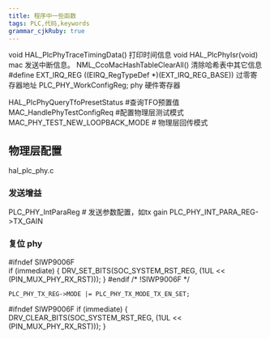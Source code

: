 ```yaml
---
title: 程序中一些函数 
tags: PLC,代码,keywords
grammar_cjkRuby: true
---
```

void HAL_PlcPhyTraceTimingData() 打印时间信息
void HAL_PlcPhyIsr(void) mac 发送中断信息。
NML_CcoMacHashTableClearAll() 清除哈希表中其它信息
#define EXT_IRQ_REG                       ((EIRQ_RegTypeDef \*)(EXT_IRQ_REG_BASE))  过零寄存器地址
 PLC_PHY_WorkConfigReg;   phy 硬件寄存器

HAL_PlcPhyQueryTfoPresetStatus #查询TFO预置值
MAC_HandlePhyTestConfigReq #配置物理层测试模式
MAC_PHY_TEST_NEW_LOOPBACK_MODE # 物理层回传模式

## 物理层配置
hal_plc_phy.c 
### 发送增益
PLC_PHY_IntParaReg # 发送参数配置，如tx gain
PLC_PHY_INT_PARA_REG->TX_GAIN


### 复位 phy
#ifndef SIWP9006F    
    if (immediate)
    {
        DRV_SET_BITS(SOC_SYSTEM_RST_REG, (1UL << (PIN_MUX_PHY_RX_RST)));
    }
#endif /* !SIWP9006F */

    PLC_PHY_TX_REG->MODE |= PLC_PHY_TX_MODE_TX_EN_SET;

#ifndef SIWP9006F 
    if (immediate)
    {
        DRV_CLEAR_BITS(SOC_SYSTEM_RST_REG, (1UL << (PIN_MUX_PHY_RX_RST)));
    }